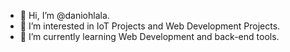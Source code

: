 - 👋 Hi, I’m @daniohlala.
- 👀 I’m interested in IoT Projects and Web Development Projects.
- 🌱 I’m currently learning Web Development and back-end tools.

<!---
daniohlala/daniohlala is a ✨ special ✨ repository because its `README.md` (this file) appears on your GitHub profile.
You can click the Preview link to take a look at your changes.
--->
